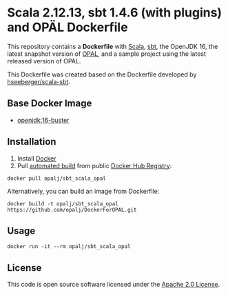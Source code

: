# Scala 2.12.13, sbt 1.4.6 (with plugins) and OPÄL Dockerfile

This repository contains a **Dockerfile** with [Scala](http://www.scala-lang.org), [sbt](http://www.scala-sbt.org), the OpenJDK 16, the latest snapshot version of [OPAL](http://www.opal-project.de), and a sample project using the latest released version of OPAL.

This Dockerfile was created based on the Dockerfile developed by [hseeberger/scala-sbt](https://registry.hub.docker.com/u/hseeberger/scala-sbt).

## Base Docker Image ##

* [openjdk:16-buster](https://hub.docker.com/_/openjdk)


## Installation ##

1. Install [Docker](https://www.docker.com)
2. Pull [automated build](https://registry.hub.docker.com/u/opalj/sbt_scala_opal) from public [Docker Hub Registry](https://registry.hub.docker.com):
```
docker pull opalj/sbt_scala_opal
```
Alternatively, you can build an image from Dockerfile:
```
docker build -t opalj/sbt_scala_opal https://github.com/opalj/DockerForOPAL.git
```

## Usage ##

```
docker run -it --rm opalj/sbt_scala_opal
```


## License ##

This code is open source software licensed under the [Apache 2.0 License]("http://www.apache.org/licenses/LICENSE-2.0.html").
